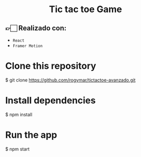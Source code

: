 <h1 align="center">Tic tac toe Game</h1>


## 👉🏻 Realizado con:
 - `React`
 - `Framer Motion`

# Clone this repository
$ git clone https://github.com/rogymar/tictactoe-avanzado.git

# Install dependencies
$ npm install

# Run the app
$ npm start
```
